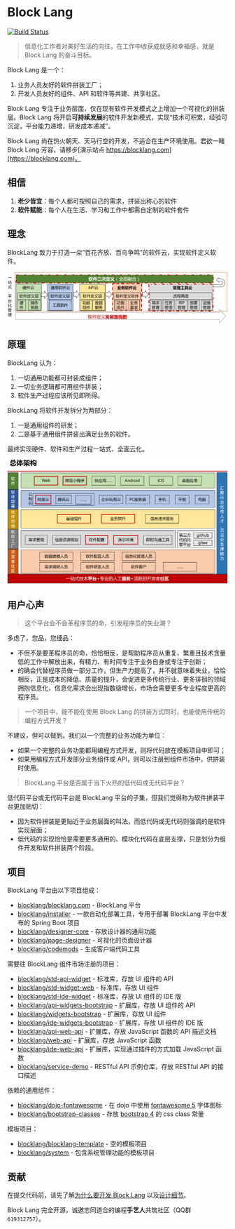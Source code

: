 ﻿# Block Lang

[![Build Status](https://travis-ci.org/blocklang/blocklang.com.svg?branch=master)](https://travis-ci.org/blocklang/blocklang.com)

> 信息化工作者对美好生活的向往，在工作中收获成就感和幸福感，就是 Block Lang 的奋斗目标。

Block Lang 是一个：

1. 业务人员友好的软件拼装工厂；
2. 开发人员友好的组件、API 和软件等共建、共享社区。

Block Lang 专注于业务层面，仅在现有软件开发模式之上增加一个可视化的拼装层。Block Lang 将开启**可持续发展**的软件开发新模式，实现“技术可积累，经验可沉淀，平台能力递增，研发成本递减”。

Block Lang 尚在热火朝天、天马行空的开发，不适合在生产环境使用。君欲一睹 Block Lang 芳容，请移步[演示站点 https://blocklang.com](https://blocklang.com)。

## 相信

1. **老少皆宜**：每个人都可按照自己的需求，拼装出称心的软件
2. **软件赋能**：每个人在生活、学习和工作中都需自定制的软件套件

## 理念

BlockLang 致力于打造一朵“百花齐放、百鸟争鸣”的软件云，实现软件定义软件。

![Block Lang Idea](docs/spec/images/blocklang-idea.png)

## 原理

BlockLang 认为：

1. 一切通用功能都可封装成组件；
2. 一切业务逻辑都可用组件拼装；
3. 软件生产过程应该所见即所得。

BlockLang 将软件开发拆分为两部分：

1. 一是通用组件的研发；
2. 二是基于通用组件拼装出满足业务的软件。

最终实现硬件、软件和生产过程一站式、全面云化。

![Block Lang Architecture](docs/spec/images/blocklang-architecture.png)

## 用户心声

> 这个平台会不会革程序员的命，引发程序员的失业潮？

多虑了，您品，您细品：

* 不但不是要革程序员的命，恰恰相反，是帮助程序员从重复、繁重且技术含量低的工作中解放出来，有精力、有时间专注于业务自身或专注于创新；
* 的确会代替程序员做一部分工作，但生产力提高了，并不就意味着失业，恰恰相反，正是成本的降低、质量的提升，会促进更多传统行业、更多徘徊的领域拥抱信息化，信息化需求会出现指数级增长，市场会需要更多专业程度更高的程序员。

> 一个项目中，能不能在使用 Block Lang 的拼装方式同时，也能使用传统的编程方式开发？

不建议，但可以做到。我们以一个完整的业务功能为单位：

* 如果一个完整的业务功能都用编程方式开发，则将代码放在模板项目中即可；
* 如果用编程方式开发部分业务组件或 API，则可以注册到组件市场中，供拼装时使用。

> BlockLang 平台是否属于当下火热的低代码或无代码平台？

低代码平台或无代码平台是 BlockLang 平台的子集，但我们觉得称为软件拼装平台更加贴切：

* 因为软件拼装是更贴近于业务层面的叫法，而低代码或无代码则强调的是软件实现层面；
* 低代码的实现恰恰是需要更多通用的、模块化代码在底层支撑，只是划分为组件开发和软件拼装两个阶段。

## 项目

BlockLang 平台由以下项目组成：

* [blocklang/blocklang.com](https://github.com/blocklang/blocklang.com) - BlockLang 平台
* [blocklang/installer](https://github.com/blocklang/blocklang-installer) - 一款自动化部署工具，专用于部署 BlockLang 平台中发布的 Spring Boot 项目
* [blocklang/designer-core](https://github.com/blocklang/designer-core) - 存放设计器的通用功能
* [blocklang/page-designer](https://github.com/blocklang/page-designer) - 可视化的页面设计器
* [blocklang/codemods](https://github.com/blocklang/codemods) - 生成客户端代码工具

需要往 BlockLang 组件市场注册的项目：

* [blocklang/std-api-widget](https://github.com/blocklang/std-api-widget) - 标准库，存放 UI 组件的 API
* [blocklang/std-widget-web](https://github.com/blocklang/std-widget-web) - 标准库，存放 UI 组件
* [blocklang/std-ide-widget](https://github.com/blocklang/std-ide-widget) - 标准库，存放 UI 组件的 IDE 版
* [blocklang/api-widgets-bootstrap](https://github.com/blocklang/api-widgets-bootstrap) - 扩展库，存放 UI 组件的 API
* [blocklang/widgets-bootstrap](https://github.com/blocklang/widgets-bootstrap) - 扩展库，存放 UI 组件
* [blocklang/ide-widgets-bootstrap](https://github.com/blocklang/ide-widgets-bootstrap) - 扩展库，存放 UI 组件的 IDE 版
* [blocklang/api-web-api](https://github.com/blocklang/api-web-api) - 扩展库，存放 JavaScript 函数的 API 描述文档
* [blocklang/web-api](https://github.com/blocklang/web-api) - 扩展库，存放 JavaScript 函数
* [blocklang/ide-web-api](https://github.com/blocklang/ide-web-api) - 扩展库，实现通过插件的方式加载 JavaScript 函数
* [blocklang/service-demo](https://github.com/blocklang/service-demo) - RESTful API 示例仓库，存放 RESTful API 的接口描述

依赖的通用组件：

* [blocklang/dojo-fontawesome](https://github.com/blocklang/dojo-fontawesome) - 在 dojo 中使用 [fontawesome 5](https://fontawesome.com/) 字体图标
* [blocklang/bootstrap-classes](https://github.com/blocklang/bootstrap-classes) - 存放 [bootstrap 4](https://getbootstrap.com/) 的 css class 常量

模板项目：

* [blocklang/blocklang-template](https://github.com/blocklang/blocklang-template) - 空的模板项目
* [blocklang/system](https://github.com/blocklang/system) - 包含系统管理功能的模板项目

## 贡献

在提交代码前，请先了解[为什么要开发 Block Lang](./docs/help/why.md) 以及[设计细节](./docs/spec/program.md)。

Block Lang 完全开源，诚邀志同道合的编程**手艺人**共筑社区（QQ群 `619312757`）。
